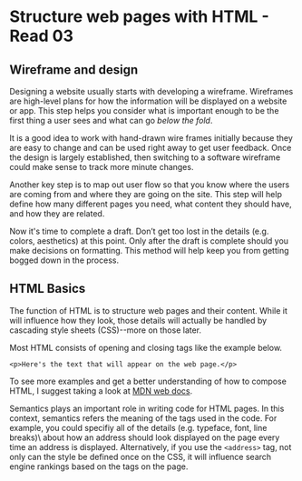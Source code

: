 # Structure web pages with HTML - Read 03

## Wireframe and design

Designing a website usually starts with developing a wireframe. Wireframes are high-level plans for how the information will be displayed on a website or app. This step helps you consider what is important enough to be the first thing a user sees and what can go *below the fold*.

It is a good idea to work with hand-drawn wire frames initially because they are easy to change and can be used right away to get user feedback. Once the design is largely established, then switching to a software wireframe could make sense to track more minute changes.

Another key step is to map out user flow so that you know where the users are coming from and where they are going on the site. This step will help define how many different pages you need, what content they should have, and how they are related.

Now it's time to complete a draft. Don’t get too lost in the details (e.g. colors, aesthetics) at this point. Only after the draft is complete should you make decisions on formatting. This method will help keep you from getting bogged down in the process.

## HTML Basics

The function of HTML is to structure web pages and their content. While it will influence how they look, those details will actually be handled by cascading style sheets \(CSS)\--more on those later.

Most HTML consists of opening and closing tags like the example below.

```(html)
<p>Here's the text that will appear on the web page.</p>
```

To see more examples and get a better understanding of how to compose HTML, I suggest taking a look at [MDN web docs](https://developer.mozilla.org/en-US/docs/Learn/Getting_started_with_the_web/HTML_basics).

Semantics plays an important role in writing code for HTML pages. In this context, semantics refers the meaning of the tags used in the code. For example, you could specifiy all of the details \(e.g. typeface, font, line breaks)\ about how an address should look displayed on the page every time an address is displayed. Alternatively, if you use the `<address>` tag, not only can the style be defined once on the CSS, it will influence search engine rankings based on the tags on the page.
